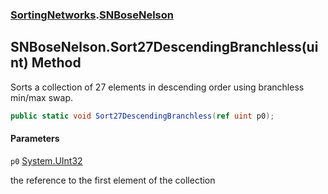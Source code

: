 ### [SortingNetworks](SortingNetworks.md 'SortingNetworks').[SNBoseNelson](SortingNetworks.SNBoseNelson.md 'SortingNetworks.SNBoseNelson')

## SNBoseNelson.Sort27DescendingBranchless(uint) Method

Sorts a collection of 27 elements in descending order using branchless min/max swap.

```csharp
public static void Sort27DescendingBranchless(ref uint p0);
```
#### Parameters

<a name='SortingNetworks.SNBoseNelson.Sort27DescendingBranchless(uint).p0'></a>

`p0` [System.UInt32](https://docs.microsoft.com/en-us/dotnet/api/System.UInt32 'System.UInt32')

the reference to the first element of the collection